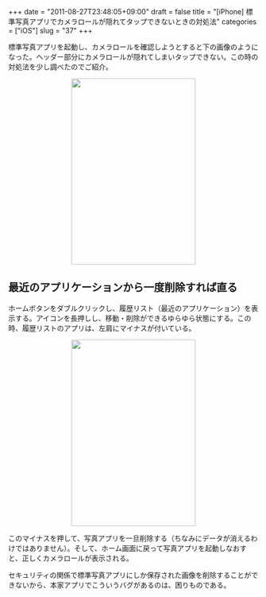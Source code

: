 +++
date = "2011-08-27T23:48:05+09:00"
draft = false
title = "[iPhone] 標準写真アプリでカメラロールが隠れてタップできないときの対処法"
categories = ["iOS"]
slug = "37"
+++

標準写真アプリを起動し、カメラロールを確認しようとすると下の画像のようになった。ヘッダー部分にカメラロールが隠れてしまいタップできない。この時の対処法を少し調べたのでご紹介。

<img style="display:block; margin-left:auto; margin-right:auto;" src="/images/2011/09/0037_1.jpg" border="0" width="250" height="375" />

<h2>最近のアプリケーションから一度削除すれば直る</h2>

ホームボタンをダブルクリックし、履歴リスト（最近のアプリケーション）を表示する。アイコンを長押しし、移動・削除ができるゆらゆら状態にする。この時、履歴リストのアプリは、左肩にマイナスが付いている。

<img style="display:block; margin-left:auto; margin-right:auto;" src="/images/2011/09/0037_2.jpg" border="0" width="250" height="375" />

このマイナスを押して、写真アプリを一旦削除する（ちなみにデータが消えるわけではありません）。そして、ホーム画面に戻って写真アプリを起動しなおすと、正しくカメラロールが表示される。

セキュリティの関係で標準写真アプリにしか保存された画像を削除することができないから、本家アプリでこういうバグがあるのは、困りものである。

